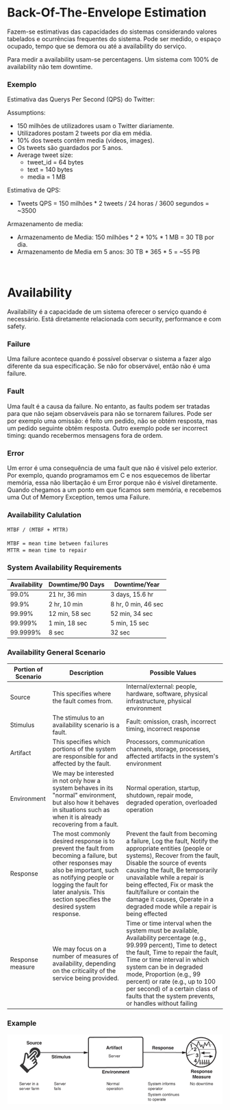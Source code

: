 # Back-Of-The-Envelope Estimation

Fazem-se estimativas das capacidades do sistemas considerando valores tabelados e ocurrências frequentes do sistema. Pode ser medido, o espaço ocupado, tempo que se demora ou até a availability do serviço.

Para medir a availability usam-se percentagens. Um sistema com 100% de availability não tem downtime.

### Exemplo

Estimativa das Querys Per Second (QPS) do Twitter:

Assumptions:
- 150 milhões de utilizadores usam o Twitter diariamente.
- Utilizadores postam 2 tweets por dia em média.
- 10% dos tweets contêm media (videos, images).
- Os tweets são guardados por 5 anos.
- Average tweet size:
  - tweet_id = 64 bytes
  - text = 140 bytes
  - media = 1 MB

Estimativa de QPS:
- Tweets QPS = 150 milhões * 2 tweets / 24 horas / 3600 segundos = ~3500

Armazenamento de media:
- Armazenamento de Media: 150 milhões * 2 * 10% * 1 MB = 30 TB por dia.
- Armazenamento de Media em 5 anos: 30 TB * 365 * 5 = ~55 PB

<br>

# Availability

Availability é a capacidade de um sistema oferecer o serviço quando é necessário. Está diretamente relacionada com security, performance e com safety.

### Failure

Uma failure acontece quando é possível observar o sistema a fazer algo diferente da sua especificação. Se não for observável, então não é uma failure.

### Fault

Uma fault é a causa da failure. No entanto, as faults podem ser tratadas para que não sejam observáveis para não se tornarem failures. Pode ser por exemplo uma omissão: é feito um pedido, não se obtém resposta, mas um pedido seguinte obtém resposta. Outro exemplo pode ser incorrect timing: quando recebermos mensagens fora de ordem.

### Error

Um error é uma consequência de uma fault que não é visível pelo exterior. Por exemplo, quando programamos em C e nos esquecemos de libertar memória, essa não libertação é um Error porque não é visível diretamente. Quando chegamos a um ponto em que ficamos sem memória, e recebemos uma Out of Memory Exception, temos uma Failure.

### Availability Calulation

```
MTBF / (MTBF + MTTR)

MTBF = mean time between failures
MTTR = mean time to repair
```

### System Availability Requirements

| Availability | Downtime/90 Days | Downtime/Year |
| ------------ | ---------------- | ------------- |
| 99.0% | 21 hr, 36 min | 3 days, 15.6 hr |
| 99.9% | 2 hr, 10 min | 8 hr, 0 min, 46 sec |
| 99.99% | 12 min, 58 sec | 52 min, 34 sec |
| 99.999% | 1 min, 18 sec | 5 min, 15 sec |
| 99.9999% | 8 sec | 32 sec |

### Availability General Scenario

| Portion of Scenario | Description | Possible Values | 
| ------------------- | ----------- | --------------- |
| Source | This specifies where the fault comes from. | Internal/external: people, hardware, software, physical infrastructure, physical environment |
| Stimulus | The stimulus to an availability scenario is a fault. | Fault: omission, crash, incorrect timing, incorrect response |
| Artifact | This specifies which portions of the system are responsible for and affected by the fault. | Processors, communication channels, storage, processes, affected artifacts in the system's environment |
| Environment | We may be interested in not only how a system behaves in its "normal" environment, but also how it behaves in situations such as when it is already recovering from a fault. | Normal operation, startup, shutdown, repair mode, degraded operation, overloaded operation |
| Response | The most commonly desired response is to prevent the fault from becoming a failure, but other responses may also be important, such as notifying people or logging the fault for later analysis. This section specifies the desired system response. | Prevent the fault from becoming a failure, Log the fault, Notify the appropriate entities (people or systems), Recover from the fault, Disable the source of events causing the fault, Be temporarily unavailable while a repair is being effected, Fix or mask the fault/failure or contain the damage it causes, Operate in a degraded mode while a repair is being effected |
| Response measure | We may focus on a number of measures of availability, depending on the criticality of the service being provided. | Time or time interval when the system must be available, Availability percentage (e.g., 99.999 percent), Time to detect the fault, Time to repair the fault, Time or time interval in which system can be in degraded mode, Proportion (e.g., 99 percent) or rate (e.g., up to 100 per second) of a certain class of faults that the system prevents, or handles without failing |

### Example

<img src="Imagens/T4 Availability Scenario Example.png">